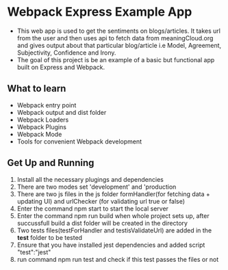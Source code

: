 # Webpack Express Example App

- This web app is used to get the sentiments on blogs/articles. It takes url from the user and then uses api to fetch data from meaningCloud.org and gives output about that particular blog/article i.e Model, Agreement, Subjectivity, Confidence and Irony.
- The goal of this project is be an example of a basic but functional app built on Express and Webpack.

## What to learn

- Webpack entry point
- Webpack output and dist folder
- Webpack Loaders
- Webpack Plugins
- Webpack Mode
- Tools for convenient Webpack development

## Get Up and Running
1. Install all the necessary plugings and dependencies
2. There are two modes set 'development' and 'production
3. There are two js files in the js folder formHandler(for fetching data + updating UI) and urlChecker (for validating url true or false)
4. Enter the command npm start to start the local server
5. Enter the command npm run build when whole project sets up, after succussfull build a dist folder will be created in the directory
6. Two tests files(testForHandler and testisValidateUrl) are added in the __test__ folder to be tested
7. Ensure that you have installed jest dependencies and added script "test":"jest"
7. run command npm run test and check if this test passes the files or not
